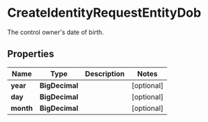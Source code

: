 

# CreateIdentityRequestEntityDob

The control owner's date of birth.

## Properties

| Name | Type | Description | Notes |
|------------ | ------------- | ------------- | -------------|
|**year** | **BigDecimal** |  |  [optional] |
|**day** | **BigDecimal** |  |  [optional] |
|**month** | **BigDecimal** |  |  [optional] |



